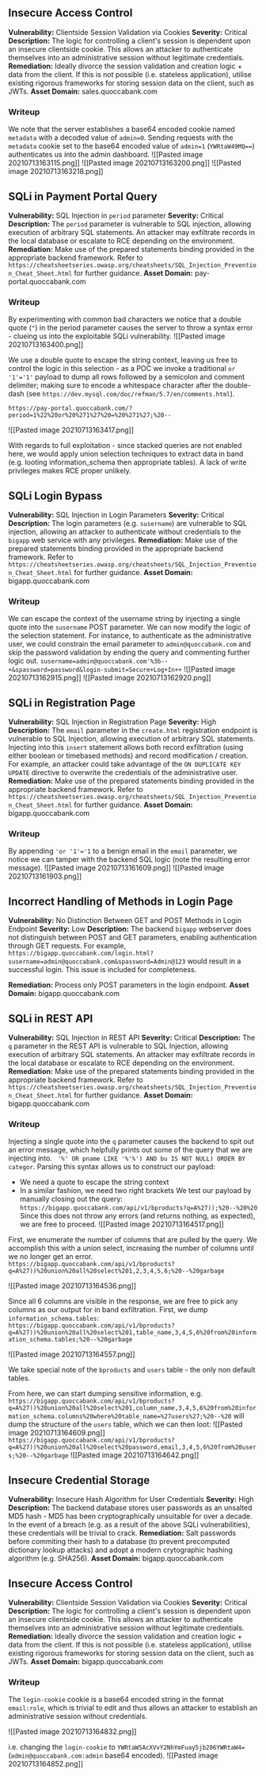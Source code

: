 ## Insecure Access Control
**Vulnerability:** Clientside Session Validation via Cookies
**Severity:** Critical
**Description:** The logic for controlling a client's session is dependent upon an insecure clientside cookie. This allows an attacker to authenticate themselves into an administrative session without legitimate credentials. 
**Remediation:** Ideally divorce the session validation and creation logic + data from the client. If this is not possible (i.e. stateless application), utilise existing rigorous frameworks for storing session data on the client, such as JWTs. 
**Asset Domain:** sales.quoccabank.com

### Writeup 
We note that the server establishes a base64 encoded cookie named `metadata` with a decoded value of `admin=0`. Sending requests with the `metadata` cookie set to the base64 encoded value of `admin=1` (`YWRtaW49MQ==`) authenticates us into the admin dashboard. 
![[Pasted image 20210713163115.png]]
![[Pasted image 20210713163200.png]]
![[Pasted image 20210713163218.png]]

## SQLi in Payment Portal Query
**Vulnerability:** SQL Injection in `period` parameter
**Severity:** Critical
**Description:** The `period` parameter is vulnerable to SQL injection, allowing execution of arbitrary SQL statements. An attacker may exfiltrate records in the local database or escalate to RCE depending on the environment. 
**Remediation:** Make use of the prepared statements binding provided in the appropriate backend framework. Refer to `https://cheatsheetseries.owasp.org/cheatsheets/SQL_Injection_Prevention_Cheat_Sheet.html` for further guidance.
**Asset Domain:** pay-portal.quoccabank.com

### Writeup
By experimenting with common bad characters we notice that a double quote (`"`) in the period parameter causes the server to throw a syntax error - clueing us into the exploitable SQLi vulnerability. 
![[Pasted image 20210713163400.png]]

We use a double quote to escape the string context, leaving us free to control the logic in this selection - as a POC we invoke a traditional `or '1'='1'` payload to dump all rows followed by a semicolon and comment delimiter; making sure to encode a whitespace character after the double-dash (see `https://dev.mysql.com/doc/refman/5.7/en/comments.html`). 

`https://pay-portal.quoccabank.com/?period=1%22%20or%20%271%27%20=%20%271%27;%20--`

![[Pasted image 20210713163417.png]]

With regards to full exploitation - since stacked queries are not enabled here, we would apply union selection techniques to extract data in band (e.g. looting information_schema then appropriate tables). A lack of write privileges makes RCE proper unlikely. 

## SQLi Login Bypass
**Vulnerability:** SQL Injection in Login Parameters
**Severity:** Critical
**Description:** The login parameters (e.g. `susername`) are vulnerable to SQL injection, allowing an attacker to authenticate without credentials to the `bigapp` web service with any privileges. 
**Remediation:** Make use of the prepared statements binding provided in the appropriate backend framework. Refer to `https://cheatsheetseries.owasp.org/cheatsheets/SQL_Injection_Prevention_Cheat_Sheet.html` for further guidance.
**Asset Domain:** bigapp.quoccabank.com

### Writeup
We can escape the context of the username string by injecting a single quote into the `susername` POST parameter. We can now modify the logic of the selection statement. For instance, to authenticate as the administrative user, we could constrain the email parameter to `admin@quoccabank.com` and skip the password validation by ending the query and commenting further logic out.
`susername=admin@quoccabank.com'%3b--+&spassword=password&login-submit=Secure+Log+In++`
![[Pasted image 20210713162915.png]]
![[Pasted image 20210713162920.png]]

## SQLi in Registration Page
**Vulnerability:** SQL Injection in Registration Page
**Severity:** High
**Description:** The `email` parameter in the `create.html` registration endpoint is vulnerable to SQL Injection, allowing execution of arbitrary SQL statements. Injecting into this `insert` statement allows both record exfiltration (using either boolean or timebased methods) and record modification / creation. For example, an attacker could take advantage of the `ON DUPLICATE KEY UPDATE` directive to overwrite the credentials of the administrative user. 
**Remediation:** Make use of the prepared statements binding provided in the appropriate backend framework. Refer to `https://cheatsheetseries.owasp.org/cheatsheets/SQL_Injection_Prevention_Cheat_Sheet.html` for further guidance.
**Asset Domain:** bigapp.quoccabank.com 

### Writeup
By appending `'or '1'='1` to a benign email in the `email` parameter, we notice we can tamper with the backend SQL logic (note the resulting error message).
![[Pasted image 20210713161609.png]]
![[Pasted image 20210713161903.png]]

## Incorrect Handling of Methods in Login Page
**Vulnerability:** No Distinction Between GET and POST Methods in Login Endpoint
**Severity:** Low
**Description:** The backend `bigapp` webserver does not distinguish between POST and GET parameters, enabling authentication through GET requests. For example,
`https://bigapp.quoccabank.com/login.html?susername=admin@quoccabank.com&spassword=Admin@123` would result in a successful login. 
This issue is included for completeness. 

**Remediation:** Process only POST parameters in the login endpoint. 
**Asset Domain:** bigapp.quoccabank.com 

## SQLi in REST API
**Vulnerability:** SQL Injection in REST API
**Severity:** Critical
**Description:** The `q` parameter in the REST API is vulnerable to SQL Injection, allowing execution of arbitrary SQL statements. An attacker may exfiltrate records in the local database or escalate to RCE depending on the environment. 
**Remediation:** Make use of the prepared statements binding provided in the appropriate backend framework. Refer to `https://cheatsheetseries.owasp.org/cheatsheets/SQL_Injection_Prevention_Cheat_Sheet.html` for further guidance.
**Asset Domain:** bigapp.quoccabank.com

### Writeup
Injecting a single quote into the `q` parameter causes the backend to spit out an error message, which helpfully prints out some of the query that we are injecting into. 
` '%' OR pname LIKE '%'%') AND bu IS NOT NULL) ORDER BY categor`. 
Parsing this syntax allows us to construct our payload:
* We need a quote to escape the string context
* In a similar fashion, we need two right brackets
We test our payload by manually closing out the query:
`https://bigapp.quoccabank.com/api/v1/bproducts?q=A%27));%20--%20%20`
Since this does not throw any errors (and returns nothing, as expected), we are free to proceed. 
![[Pasted image 20210713164517.png]]

First, we enumerate the number of columns that are pulled by the query. We accomplish this with a union select, increasing the number of columns until we no longer get an error.
`https://bigapp.quoccabank.com/api/v1/bproducts?q=A%27))%20union%20all%20select%201,2,3,4,5,6;%20--%20garbage`

![[Pasted image 20210713164536.png]]

Since all 6 columns are visible in the response, we are free to pick any columns as our output for in band exfiltration. First, we dump `information_schema.tables`:
`https://bigapp.quoccabank.com/api/v1/bproducts?q=A%27))%20union%20all%20select%201,table_name,3,4,5,6%20from%20information_schema.tables;%20--%20garbage`

![[Pasted image 20210713164557.png]]

We take special note of the `bproducts` and `users` table - the only non default tables. 

From here, we can start dumping sensitive information, e.g.
`https://bigapp.quoccabank.com/api/v1/bproducts?q=A%27))%20union%20all%20select%201,column_name,3,4,5,6%20from%20information_schema.columns%20where%20table_name=%27users%27;%20--%20`
will dump the structure of the `users` table, which we can then loot:
![[Pasted image 20210713164609.png]]
`https://bigapp.quoccabank.com/api/v1/bproducts?q=A%27))%20union%20all%20select%20password,email,3,4,5,6%20from%20users;%20--%20garbage`
![[Pasted image 20210713164642.png]]

## Insecure Credential Storage 
**Vulnerability:** Insecure Hash Algorithm for User Credentials
**Severity:** High
**Description:** The backend database stores user passwords as an unsalted MD5 hash - MD5 has been cryptographically unsuitable for over a decade. In the event of a breach (e.g. as a result of the above SQLi vulnerabilities), these credentials will be trivial to crack.
**Remediation:** Salt passwords before commiting their hash to a database (to prevent precomputed dictionary lookup attacks) and adopt a modern crytographic hashing algorithm (e.g. SHA256).
**Asset Domain:** bigapp.quoccabank.com

## Insecure Access Control
**Vulnerability:** Clientside Session Validation via Cookies
**Severity:** Critical
**Description:** The logic for controlling a client's session is dependent upon an insecure clientside cookie. This allows an attacker to authenticate themselves into an administrative session without legitimate credentials. 
**Remediation:** Ideally divorce the session validation and creation logic + data from the client. If this is not possible (i.e. stateless application), utilise existing rigorous frameworks for storing session data on the client, such as JWTs. 
**Asset Domain:** bigapp.quoccabank.com

### Writeup
The `login-cookie` cookie is a base64 encoded string in the format `email:role`, which is trivial to edit and thus allows an attacker to establish an administrative session without credentials. 

![[Pasted image 20210713164832.png]]

i.e. changing the `login-cookie` to `YWRtaW5AcXVvY2NhYmFuay5jb206YWRtaW4=` (`admin@quoccabank.com:admin` base64 encoded). 
![[Pasted image 20210713164852.png]]